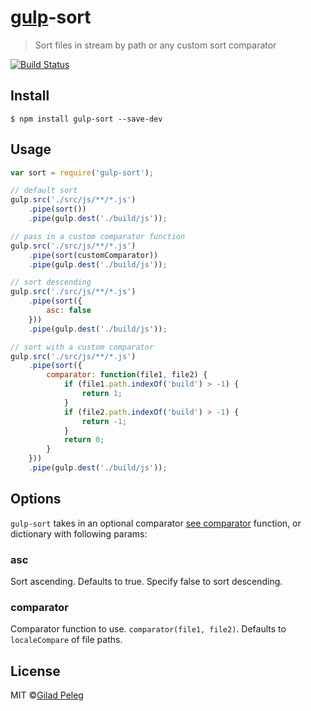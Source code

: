 # [gulp](https://github.com/wearefractal/gulp)-sort
> Sort files in stream by path or any custom sort comparator

[![Build Status](http://img.shields.io/travis/pgilad/gulp-sort/master.svg?style=flat)](https://travis-ci.org/pgilad/gulp-sort)

## Install

`$ npm install gulp-sort --save-dev`

## Usage

```js
var sort = require('gulp-sort');

// default sort
gulp.src('./src/js/**/*.js')
    .pipe(sort())
    .pipe(gulp.dest('./build/js'));

// pass in a custom comparator function
gulp.src('./src/js/**/*.js')
    .pipe(sort(customComparator))
    .pipe(gulp.dest('./build/js'));

// sort descending
gulp.src('./src/js/**/*.js')
    .pipe(sort({
        asc: false
    }))
    .pipe(gulp.dest('./build/js'));

// sort with a custom comparator
gulp.src('./src/js/**/*.js')
    .pipe(sort({
        comparator: function(file1, file2) {
            if (file1.path.indexOf('build') > -1) {
                return 1;
            }
            if (file2.path.indexOf('build') > -1) {
                return -1;
            }
            return 0;
        }
    }))
    .pipe(gulp.dest('./build/js'));
```

## Options

`gulp-sort` takes in an optional comparator [see comparator](#comparator) function, or dictionary with following params:

### asc

Sort ascending. Defaults to true. Specify false to sort descending.

### comparator

Comparator function to use. `comparator(file1, file2)`. Defaults to `localeCompare` of file paths.

## License

MIT ©[Gilad Peleg](http://giladpeleg.com)
